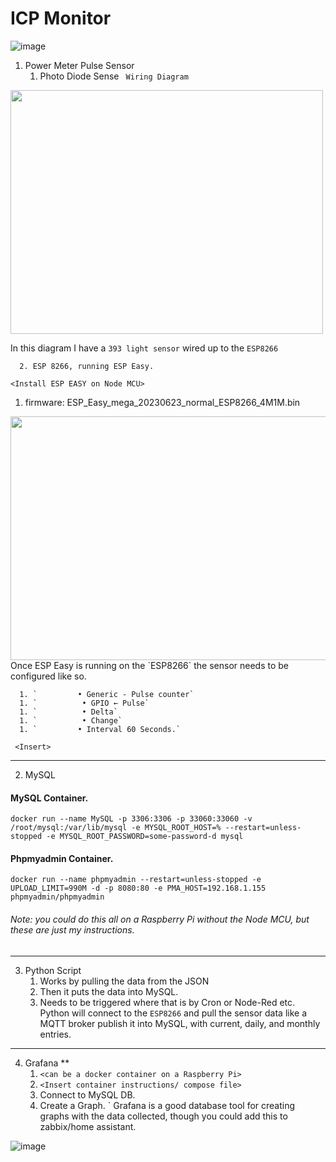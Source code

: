 # ICP Monitor
![image](https://github.com/Fruityski/Live-Power-Usage/assets/41670430/384a4175-4435-466e-b313-9c23da806927)

1) Power Meter Pulse Sensor
      1. Photo Diode Sense
` Wiring Diagram` 
<img src="https://github.com/Fruityski/Live-Power-Usage/assets/41670430/d68ee431-63c7-48d2-968a-858c21b49a52" width="500" height="390">

In this diagram I have a `393 light sensor` wired up to the `ESP8266` 

      2. ESP 8266, running ESP Easy.
`<Install ESP EASY on Node MCU>`
1. firmware: ESP_Easy_mega_20230623_normal_ESP8266_4M1M.bin

<img src="https://github.com/Fruityski/Live-Power-Usage/assets/41670430/86577574-6274-4622-a10b-48a41db84859" width="900" height="390">
Once ESP Easy is running on the `ESP8266` the sensor needs to be configured like so. 

 
      1. `         • Generic - Pulse counter`
      1. `          • GPIO ← Pulse`
      1. `          • Delta`
      1. `          • Change`
      1. `         • Interval 60 Seconds.`

   ` <Insert>`


----
2. MySQL 

#### MySQL Container. 
`docker run --name MySQL -p 3306:3306 -p 33060:33060 -v /root/mysql:/var/lib/mysql -e MYSQL_ROOT_HOST=% --restart=unless-stopped -e MYSQL_ROOT_PASSWORD=some-password-d mysql`

#### Phpmyadmin Container.
`docker run --name phpmyadmin --restart=unless-stopped -e UPLOAD_LIMIT=990M -d -p 8080:80 -e PMA_HOST=192.168.1.155 phpmyadmin/phpmyadmin`


###### Note: you could do this all on a Raspberry Pi without the Node MCU, but these are just my instructions. 
----
3) Python Script
      1. Works by pulling the data from the JSON
      2. Then it puts the data into MySQL. 
      3. Needs to be triggered where that is by Cron or Node-Red etc. 
Python will connect to the `ESP8266` and pull the sensor data like a MQTT broker publish it into MySQL, with current, daily, and monthly entries. 

----
4) Grafana **
    1. `<can be a docker container on a Raspberry Pi>`
    2. `<Insert container instructions/ compose file>`
    3. Connect to MySQL DB. 
    4. Create a Graph. `
Grafana is a good database tool for creating graphs with the data collected, though you could add this to zabbix/home assistant. 


![image](https://github.com/Fruityski/Live-Power-Usage/assets/41670430/682947c8-0ea1-4cbc-a133-462b9f4ddf62)


















